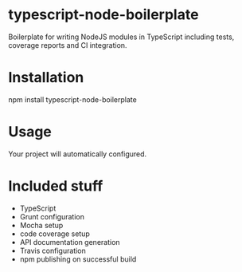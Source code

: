 # typescript-node-boilerplate
Boilerplate for writing NodeJS modules in TypeScript including tests, coverage reports and CI integration.

# Installation
npm install typescript-node-boilerplate

# Usage
Your project will automatically configured.

# Included stuff

- TypeScript
- Grunt configuration
- Mocha setup
- code coverage setup
- API documentation generation
- Travis configuration
- npm publishing on successful build

